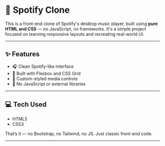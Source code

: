 # 🎵 Spotify Clone

This is a front-end clone of Spotify's desktop music player, built using **pure HTML and CSS** — no JavaScript, no frameworks. It's a simple project focused on learning responsive layouts and recreating real-world UI.

---

## ✨ Features

- 🎧 Clean Spotify-like interface
- 🧱 Built with Flexbox and CSS Grid
- 🎨 Custom-styled media controls
- 🚫 No JavaScript or external libraries

---

## 💻 Tech Used

- HTML5  
- CSS3  

That’s it — no Bootstrap, no Tailwind, no JS. Just classic front-end code.

---
